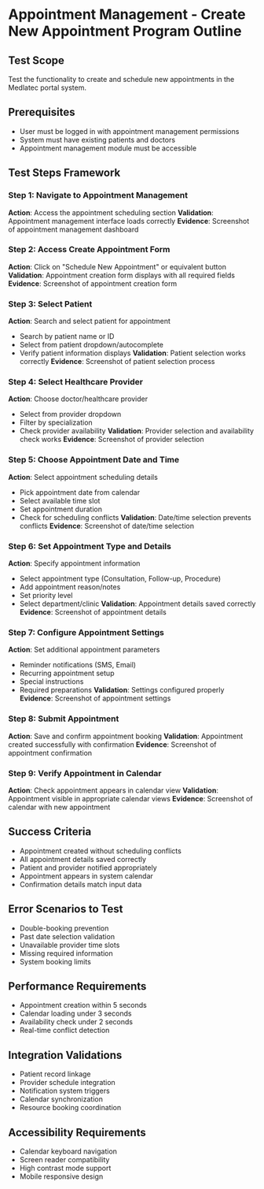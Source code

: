 # Appointment Management - Create New Appointment Program Outline

## Test Scope
Test the functionality to create and schedule new appointments in the Medlatec portal system.

## Prerequisites
- User must be logged in with appointment management permissions
- System must have existing patients and doctors
- Appointment management module must be accessible

## Test Steps Framework

### Step 1: Navigate to Appointment Management
**Action**: Access the appointment scheduling section
**Validation**: Appointment management interface loads correctly
**Evidence**: Screenshot of appointment management dashboard

### Step 2: Access Create Appointment Form
**Action**: Click on "Schedule New Appointment" or equivalent button
**Validation**: Appointment creation form displays with all required fields
**Evidence**: Screenshot of appointment creation form

### Step 3: Select Patient
**Action**: Search and select patient for appointment
- Search by patient name or ID
- Select from patient dropdown/autocomplete
- Verify patient information displays
**Validation**: Patient selection works correctly
**Evidence**: Screenshot of patient selection process

### Step 4: Select Healthcare Provider
**Action**: Choose doctor/healthcare provider
- Select from provider dropdown
- Filter by specialization
- Check provider availability
**Validation**: Provider selection and availability check works
**Evidence**: Screenshot of provider selection

### Step 5: Choose Appointment Date and Time
**Action**: Select appointment scheduling details
- Pick appointment date from calendar
- Select available time slot
- Set appointment duration
- Check for scheduling conflicts
**Validation**: Date/time selection prevents conflicts
**Evidence**: Screenshot of date/time selection

### Step 6: Set Appointment Type and Details
**Action**: Specify appointment information
- Select appointment type (Consultation, Follow-up, Procedure)
- Add appointment reason/notes
- Set priority level
- Select department/clinic
**Validation**: Appointment details saved correctly
**Evidence**: Screenshot of appointment details

### Step 7: Configure Appointment Settings
**Action**: Set additional appointment parameters
- Reminder notifications (SMS, Email)
- Recurring appointment setup
- Special instructions
- Required preparations
**Validation**: Settings configured properly
**Evidence**: Screenshot of appointment settings

### Step 8: Submit Appointment
**Action**: Save and confirm appointment booking
**Validation**: Appointment created successfully with confirmation
**Evidence**: Screenshot of appointment confirmation

### Step 9: Verify Appointment in Calendar
**Action**: Check appointment appears in calendar view
**Validation**: Appointment visible in appropriate calendar views
**Evidence**: Screenshot of calendar with new appointment

## Success Criteria
- Appointment created without scheduling conflicts
- All appointment details saved correctly
- Patient and provider notified appropriately
- Appointment appears in system calendar
- Confirmation details match input data

## Error Scenarios to Test
- Double-booking prevention
- Past date selection validation
- Unavailable provider time slots
- Missing required information
- System booking limits

## Performance Requirements
- Appointment creation within 5 seconds
- Calendar loading under 3 seconds
- Availability check under 2 seconds
- Real-time conflict detection

## Integration Validations
- Patient record linkage
- Provider schedule integration
- Notification system triggers
- Calendar synchronization
- Resource booking coordination

## Accessibility Requirements
- Calendar keyboard navigation
- Screen reader compatibility
- High contrast mode support
- Mobile responsive design

